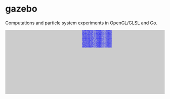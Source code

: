 # gazebo
Computations and particle system experiments in OpenGL/GLSL and Go.

![liquid](/gazebo/asset/liquid-2019-02-04-20-17.gif)
